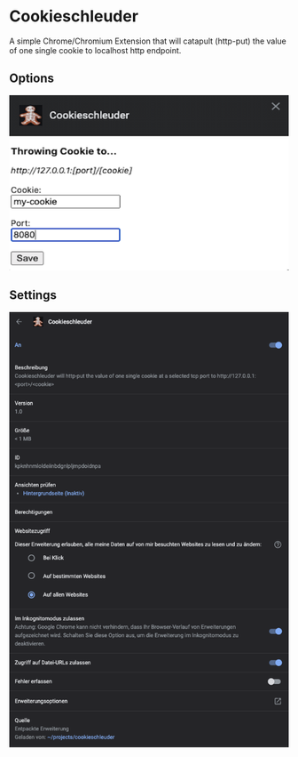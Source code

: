 # Cookieschleuder
A simple Chrome/Chromium Extension that will catapult (http-put) the value of one single cookie to localhost http endpoint.

## Options
![Alt text](images/screenshot.png?raw=true "Screenshot")

## Settings
![Alt text](images/settings.png?raw=true "Settings")
